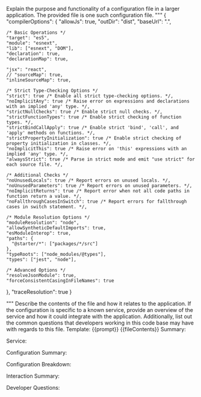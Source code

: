 Explain the purpose and functionality of a configuration file in a larger application.
The provided file is one such configuration file.
"""
{
  "compilerOptions": {
    "allowJs": true,
    "outDir": "dist",
    "baseUrl": ".",

    /* Basic Operations */
    "target": "es5",
    "module": "esnext",
    "lib": ["esnext", "DOM"],
    "declaration": true,
    "declarationMap": true,

    "jsx": "react",
    // "sourceMap": true,
    "inlineSourceMap": true,

    /* Strict Type-Checking Options */
    "strict": true /* Enable all strict type-checking options. */,
    "noImplicitAny": true /* Raise error on expressions and declarations with an implied 'any' type. */,
    "strictNullChecks": true /* Enable strict null checks. */,
    "strictFunctionTypes": true /* Enable strict checking of function types. */,
    "strictBindCallApply": true /* Enable strict 'bind', 'call', and 'apply' methods on functions. */,
    "strictPropertyInitialization": true /* Enable strict checking of property initialization in classes. */,
    "noImplicitThis": true /* Raise error on 'this' expressions with an implied 'any' type. */,
    "alwaysStrict": true /* Parse in strict mode and emit "use strict" for each source file. */,

    /* Additional Checks */
    "noUnusedLocals": true /* Report errors on unused locals. */,
    "noUnusedParameters": true /* Report errors on unused parameters. */,
    "noImplicitReturns": true /* Report error when not all code paths in function return a value. */,
    "noFallthroughCasesInSwitch": true /* Report errors for fallthrough cases in switch statement. */,

    /* Module Resolution Options */
    "moduleResolution": "node",
    "allowSyntheticDefaultImports": true,
    "esModuleInterop": true,
    "paths": {
      "@starter/*": ["packages/*/src"]
    },
    "typeRoots": ["node_modules/@types"],
    "types": ["jest", "node"],

    /* Advanced Options */
    "resolveJsonModule": true,
    "forceConsistentCasingInFileNames": true
  },
  "traceResolution": true
}

"""
Describe the contents of the file and how it relates to the application.
If the configuration is specific to a known service, provide an overview of the service and how it could integrate with the application.
Additionally, list out the common questions that developers working in this code base may have with regards to this file.
Template:
{{prompt}}
{{fileContents}}
Summary:
<brief overview of the file and all its major components>

Service:
<describe the service that this configuration file is for>

Configuration Summary:
<describe how this config is setup relative to the default settings>

Configuration Breakdown:
<list out each config paramter and its potentail effect on the application>

Interaction Summary:
<a summary of how the configration could interact with the rest of the application>

Developer Questions:
<a list of questions Developers working with this component may have the following questions when debugging or changing this file>